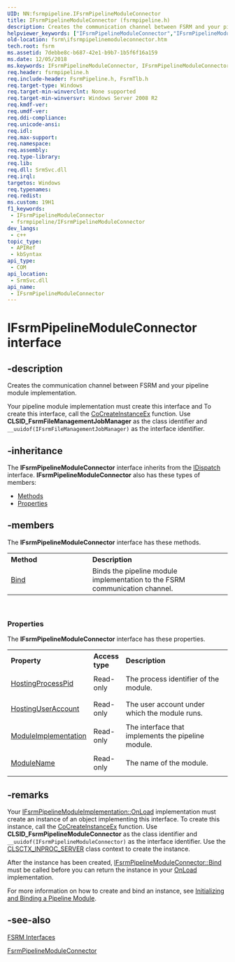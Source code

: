 ```yaml
---
UID: NN:fsrmpipeline.IFsrmPipelineModuleConnector
title: IFsrmPipelineModuleConnector (fsrmpipeline.h)
description: Creates the communication channel between FSRM and your pipeline module implementation.
helpviewer_keywords: ["IFsrmPipelineModuleConnector","IFsrmPipelineModuleConnector interface [File Server Resource Manager]","IFsrmPipelineModuleConnector interface [File Server Resource Manager]","described","fs.ifsrmpipelinemoduleconnector","fsrm.ifsrmpipelinemoduleconnector","fsrmpipeline/IFsrmPipelineModuleConnector"]
old-location: fsrm\ifsrmpipelinemoduleconnector.htm
tech.root: fsrm
ms.assetid: 7debbe8c-b687-42e1-b9b7-1b5f6f16a159
ms.date: 12/05/2018
ms.keywords: IFsrmPipelineModuleConnector, IFsrmPipelineModuleConnector interface [File Server Resource Manager], IFsrmPipelineModuleConnector interface [File Server Resource Manager],described, fs.ifsrmpipelinemoduleconnector, fsrm.ifsrmpipelinemoduleconnector, fsrmpipeline/IFsrmPipelineModuleConnector
req.header: fsrmpipeline.h
req.include-header: FsrmPipeline.h, FsrmTlb.h
req.target-type: Windows
req.target-min-winverclnt: None supported
req.target-min-winversvr: Windows Server 2008 R2
req.kmdf-ver: 
req.umdf-ver: 
req.ddi-compliance: 
req.unicode-ansi: 
req.idl: 
req.max-support: 
req.namespace: 
req.assembly: 
req.type-library: 
req.lib: 
req.dll: SrmSvc.dll
req.irql: 
targetos: Windows
req.typenames: 
req.redist: 
ms.custom: 19H1
f1_keywords:
 - IFsrmPipelineModuleConnector
 - fsrmpipeline/IFsrmPipelineModuleConnector
dev_langs:
 - c++
topic_type:
 - APIRef
 - kbSyntax
api_type:
 - COM
api_location:
 - SrmSvc.dll
api_name:
 - IFsrmPipelineModuleConnector
---
```


# IFsrmPipelineModuleConnector interface


## -description

Creates the communication channel between FSRM and your pipeline module implementation.

Your pipeline module implementation must create this interface and To create this interface, call the 
    <a href="/windows/desktop/api/combaseapi/nf-combaseapi-cocreateinstanceex">CoCreateInstanceEx</a> function. Use 
    <b>CLSID_FsrmFileManagementJobManager</b> as the class identifier and 
    <code>__uuidof(IFsrmFileManagementJobManager)</code> as the interface identifier.

## -inheritance

The <b xmlns:loc="http://microsoft.com/wdcml/l10n">IFsrmPipelineModuleConnector</b> interface inherits from the <a href="/previous-versions/windows/desktop/api/oaidl/nn-oaidl-idispatch">IDispatch</a> interface. <b>IFsrmPipelineModuleConnector</b> also has these types of members:
<ul>
<li><a href="https://docs.microsoft.com/">Methods</a></li>
<li><a href="https://docs.microsoft.com/">Properties</a></li>
</ul>

## -members

The <b>IFsrmPipelineModuleConnector</b> interface has these methods.
<table class="members" id="memberListMethods">
<tr>
<th align="left" width="37%">Method</th>
<th align="left" width="63%">Description</th>
</tr>
<tr data="declared;">
<td align="left" width="37%">
<a href="/previous-versions/windows/desktop/api/fsrmpipeline/nf-fsrmpipeline-ifsrmpipelinemoduleconnector-bind">Bind</a>
</td>
<td align="left" width="63%">
Binds the pipeline module implementation to the FSRM communication channel.

</td>
</tr>
</table> 
<h3><a id="properties"></a>Properties</h3>The <b xmlns:loc="http://microsoft.com/wdcml/l10n">IFsrmPipelineModuleConnector</b> interface has these properties.
<table class="members" id="memberListProperties">
<tr>
<th align="left" width="27%">Property</th>
<th align="left" width="10%">Access type</th>
<th align="left" width="63%">Description</th>
</tr>
<tr data="declared;">
<td align="left" width="27%" xml:space="preserve">

<a href="/previous-versions/windows/desktop/api/fsrmpipeline/nf-fsrmpipeline-ifsrmpipelinemoduleconnector-get_hostingprocesspid">HostingProcessPid</a>


</td>
<td align="left" width="10%">
Read-only

</td>
<td align="left" width="63%">
The process identifier of the module.

</td>
</tr>
<tr data="declared;">
<td align="left" width="27%" xml:space="preserve">

<a href="/previous-versions/windows/desktop/api/fsrmpipeline/nf-fsrmpipeline-ifsrmpipelinemoduleconnector-get_hostinguseraccount">HostingUserAccount</a>


</td>
<td align="left" width="10%">
Read-only

</td>
<td align="left" width="63%">
The user account under which the module runs.

</td>
</tr>
<tr data="declared;">
<td align="left" width="27%" xml:space="preserve">

<a href="/previous-versions/windows/desktop/api/fsrmpipeline/nf-fsrmpipeline-ifsrmpipelinemoduleconnector-get_moduleimplementation">ModuleImplementation</a>


</td>
<td align="left" width="10%">
Read-only

</td>
<td align="left" width="63%">
The interface that implements the pipeline module.

</td>
</tr>
<tr data="declared;">
<td align="left" width="27%" xml:space="preserve">

<a href="/previous-versions/windows/desktop/api/fsrmpipeline/nf-fsrmpipeline-ifsrmpipelinemoduleconnector-get_modulename">ModuleName</a>


</td>
<td align="left" width="10%">
Read-only

</td>
<td align="left" width="63%">
The name of the module.

</td>
</tr>
</table>

## -remarks

Your 
    <a href="/previous-versions/windows/desktop/api/fsrmpipeline/nf-fsrmpipeline-ifsrmpipelinemoduleimplementation-onload">IFsrmPipelineModuleImplementation::OnLoad</a> 
    implementation must create an instance of an object implementing this interface. To create this instance, call the 
    <a href="/windows/desktop/api/combaseapi/nf-combaseapi-cocreateinstanceex">CoCreateInstanceEx</a> function. Use 
    <b>CLSID_FsrmPipelineModuleConnector</b> as the class identifier and 
    <code>__uuidof(IFsrmPipelineModuleConnector)</code> as the interface identifier. Use 
    the <a href="/windows/desktop/api/wtypesbase/ne-wtypesbase-clsctx">CLSCTX_INPROC_SERVER</a> class context to create the instance.

After the instance has been created, 
    <a href="/previous-versions/windows/desktop/api/fsrmpipeline/nf-fsrmpipeline-ifsrmpipelinemoduleconnector-bind">IFsrmPipelineModuleConnector::Bind</a> must 
    be called before you can return the instance in your 
    <a href="/previous-versions/windows/desktop/api/fsrmpipeline/nf-fsrmpipeline-ifsrmpipelinemoduleimplementation-onload">OnLoad</a> implementation.

For more information on how to create and bind an instance, see 
    <a href="/previous-versions/windows/desktop/fsrm/initializing-and-binding-a-pipeline-module">Initializing and Binding a Pipeline Module</a>.

## -see-also

<a href="/previous-versions/windows/desktop/fsrm/fsrm-interfaces">FSRM Interfaces</a>



<a href="/previous-versions/windows/desktop/fsrm/fsrmpipelinemoduleconnector">FsrmPipelineModuleConnector</a>
